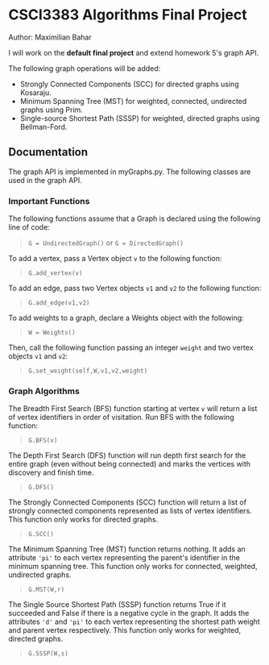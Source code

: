 # CSCI3383 Algorithms Final Project
Author: Maximilian Bahar

I will work on the **default final project** and extend homework 5's graph API.

The following graph operations will be added:
* Strongly Connected Components (SCC) for directed graphs using Kosaraju.
* Minimum Spanning Tree (MST) for weighted, connected, undirected graphs using Prim.
* Single-source Shortest Path (SSSP) for weighted, directed graphs using Bellman-Ford. 

## Documentation

The graph API is implemented in myGraphs.py.
The following classes are used in the graph API.

### Important Functions

The following functions assume that a Graph is declared using the following line of code:
> `G = UndirectedGraph()` or `G = DirectedGraph()`

To add a vertex, pass a Vertex object `v` to the following function:
> `G.add_vertex(v)`

To add an edge, pass two Vertex objects `v1` and `v2` to the following function:
> `G.add_edge(v1,v2)`

To add weights to a graph, declare a Weights object with the following:
> `W = Weights()`

Then, call the following function passing an integer `weight` and two vertex objects `v1` and `v2`:
> `G.set_weight(self,W,v1,v2,weight)`

### Graph Algorithms

The Breadth First Search (BFS) function starting at vertex `v` will return a list of vertex identifiers in order of visitation. 
Run BFS with the following function:
> `G.BFS(v)`

The Depth First Search (DFS) function will run depth first search for the entire graph (even without being connected) and marks the vertices with discovery and finish time.
> `G.DFS()`

The Strongly Connected Components (SCC) function will return a list of strongly connected components represented as lists of vertex identifiers. 
This function only works for directed graphs.
> `G.SCC()`

The Minimum Spanning Tree (MST) function returns nothing. 
It adds an attribute `'pi'` to each vertex representing the parent's identifier in the minimum spanning tree. 
This function only works for connected, weighted, undirected graphs.
> `G.MST(W,r)`

The Single Source Shortest Path (SSSP) function returns True if it succeeded and False if there is a negative cycle in the graph. 
It adds the attributes `'d'` and `'pi'` to each vertex representing the shortest path weight and parent vertex respectively. 
This function only works for weighted, directed graphs.
> `G.SSSP(W,s)`